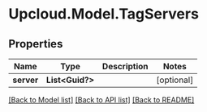 # Upcloud.Model.TagServers
## Properties

Name | Type | Description | Notes
------------ | ------------- | ------------- | -------------
**server** | **List&lt;Guid?&gt;** |  | [optional] 

[[Back to Model list]](../README.md#documentation-for-models) [[Back to API list]](../README.md#documentation-for-api-endpoints) [[Back to README]](../README.md)

